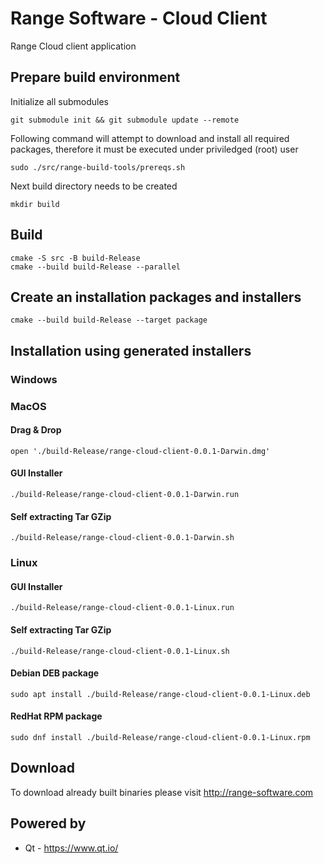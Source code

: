 # Range Software - Cloud Client
Range Cloud client application

## Prepare build environment
Initialize all submodules
```
git submodule init && git submodule update --remote
```
Following command will attempt to download and install all required packages, therefore it must be executed under priviledged (root) user
```
sudo ./src/range-build-tools/prereqs.sh
```
Next build directory needs to be created
```
mkdir build
```
## Build
```
cmake -S src -B build-Release
cmake --build build-Release --parallel
```
## Create an installation packages and installers
```
cmake --build build-Release --target package
```
## Installation using generated installers
### Windows

### MacOS
#### Drag & Drop
```
open './build-Release/range-cloud-client-0.0.1-Darwin.dmg'
```
#### GUI Installer
```
./build-Release/range-cloud-client-0.0.1-Darwin.run
```
#### Self extracting Tar GZip
```
./build-Release/range-cloud-client-0.0.1-Darwin.sh
```
### Linux
#### GUI Installer
```
./build-Release/range-cloud-client-0.0.1-Linux.run
```
#### Self extracting Tar GZip
```
./build-Release/range-cloud-client-0.0.1-Linux.sh
```
#### Debian DEB package
```
sudo apt install ./build-Release/range-cloud-client-0.0.1-Linux.deb
```
#### RedHat RPM package
```
sudo dnf install ./build-Release/range-cloud-client-0.0.1-Linux.rpm
```

## Download
To download already built binaries please visit http://range-software.com

## Powered by

* Qt - https://www.qt.io/
